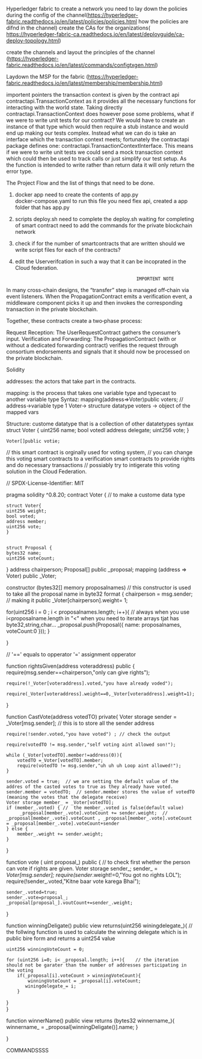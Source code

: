 Hyperledger fabric
to create a network you need to lay down the policies during the config of the channel(https://hyperledger-fabric.readthedocs.io/en/latest/policies/policies.html    how the policies are difnd in the channel)
create the CAs for the organizations( https://hyperledger-fabric-ca.readthedocs.io/en/latest/deployguide/ca-deploy-topology.html)

create the channels and layout the principles of the channel (https://hyperledger-fabric.readthedocs.io/en/latest/commands/configtxgen.html)

Laydown the MSP for the fabric (https://hyperledger-fabric.readthedocs.io/en/latest/membership/membership.html)


importent pointers 
the transaction context is given by the contract api contractapi.TransactionContext as it provides all the necessary functions for interacting with the world state. Taking directly contractapi.TransactionContext does however pose some problems, what if we were to write unit tests for our contract? We would have to create an instance of that type which would then require a stub instance and would end up making our tests complex. Instead what we can do is take an interface which the transaction context meets; fortunately the contractapi package defines one: contractapi.TransactionContextInterface. This means if we were to write unit tests we could send a mock transaction context which could then be used to track calls or just simplify our test setup. As the function is intended to write rather than return data it will only return the error type.




The Project Flow and the list of things that need to be done.

1) docker
	app
	need to create the contents of app.py	
docker-compose.yaml
to run this file you need flex api, created a app folder that has app.py

2) scripts
	deploy.sh
	need to complete the deploy.sh waiting for completing of smart contract 
	need to add the commands for the private blockchain network
	

3) check if for the number of smartcontracts that are written should we write script files for each of the contracts?

4) edit the Userverifcation in such a way that it can be incoprated in the Cloud federation.						

							                        IMPORTENT NOTE
In many cross-chain designs, the “transfer” step is managed off‑chain via event listeners. When the PropagationContract emits a verification event, a middleware component picks it up and then invokes the corresponding transaction in the private blockchain.

Together, these contracts create a two‑phase process:

Request Reception: The UserRequestContract gathers the consumer’s input.
Verification and Forwarding: The PropagationContract (with or without a dedicated forwarding contract) verifies the request through consortium endorsements and signals that it should now be processed on the private blockchain.






Solidity

addresses: the actors that take part in the contracts.

mapping: is the process that takes one variable type and typecast to another variable type 
	Syntaz:
		mapping(address=>Voter)public voters; // address->variable type 1 Voter-> structure datatype voters -> object of 
												     the mapped vars

Structure: custome datatype that is a collection of other datatetypes
	syntax
	 struct Voter {
		uint256 name;
		bool votedl
		address delegate;
		uint256 vote;
	}
	
	Voter[]public votie;



// this smart contract is orginally used for voting system,
// you can change this voting smart contracts to a verification smart contracts to provide rights and do necessary transactions
// possiably try to intigerate this voting solution in the Cloud Federation.





// SPDX-License-Identifier: MIT

pragma solidity ^0.8.20;
contract Voter {    // to make a custome data type
   
   
    struct Voter{
    uint256 weight;
    bool voted;
    address member;
    uint256 vote;
    }


    struct Proposal {
    bytes32 name;
    uint256 voteCount;
}
address chairperson;
Proposal[] public _proposal;
mapping (address => Voter) public _Voter;



constructor (bytes32[] memory  proposalnames)   // this constructor is used to take all the proposal name  in byte32 format
{
    chairperson = msg.sender;  // making it public 
    _Voter[chairperson].weight= 1;

for(uint256 i = 0 ; i < proposalnames.length; i++){   // always when you use i<proposalname.length in "<" when you need to iterate arrays tjat has byte32,string,char...
    _proposal.push(Proposal({
        name: proposalnames,
        voteCount:0
    }));
}

}



 // '==' equals to opperator '=' assignment opperator 

function rightsGiven(address voteraddress) public {                   
    require(msg.sender==chairperson,"only can give rights");

    require(!_Voter[voteraddress].voted,"you have already voded");

    require(_Voter[voteraddress].weight==0,_Voter[voteraddress].weight=1);
    
}

function CastVote(address votedTO) private{
    Voter storage sender = _Voter[msg.sender]; // this is to store all the sender address 

    require(!sender.voted,"you have voted") ; // check the output 

    require(votedTO != msg.sender,"self voting aint allowed son!");
    
    while (_Voter[votedTO].member!=address(0)){
        votedTO =_Voter[votedTO].member;
        require(votedTO != msg.sender,"uh uh uh Loop aint allowed!");
    }

    sender.voted = true;  // we are setting the default value of the addres of the casted votes to true as they already have voted.
    sender.member = votedTO;  // sender.member stores the value of votedTO (meaning the votes that the delegate receive) 
    Voter storage member_ = _Voter[votedTO];  
    if (member_.voted) { //  the member_.voted is false(default value) 
         _proposal[member_.vote].voteCount += sender.weight;  // _proposal[member_.vote].voteCount , _proposal[member_.vote].voteCount = _proposal[member_.vote].voteCount+sender
    } else {
        member_.weight += sender.weight;
    }
}

function vote ( uint proposal_) public {  // to check first whether the person can vote if rights are given.
    Voter storage sender_;
    sender_ = _Voter[msg.sender];
    require(sender_.weight!=0,"You got no rights LOL");
    require(!sender_.voted,"Kitne baar vote karega Bhai");

    sender_.voted=true;
    sender_.vote=proposal_;
    _proposal[proposal_].voutCount+=sender_.weight;

}

function winningDeligate() public view returns(uint256 winingdelegate_){  // the follwing function is used to calculate the winning delegate which is in public bire form and returns a uint254 value
    
    uint256 winningVoteCount = 0;

    for (uint256 i=0; i< _proposal.length; i++){    // the iteration should not be garater than the number of addresses participating in the voting 
        if(_proposal[i].voteCount > winningVoteCount){
            winningVoteCount = _proposal[i].voteCount; 
           winingdelegate_= i;
        }

}    
}

function winnerName() public view returns (bytes32 winnername_){
    winnername_ = _proposal[winningDeligate()].name;
}

}



COMMANDSSSS


